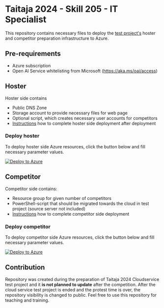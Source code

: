 # Taitaja 2024 - Skill 205 - IT Specialist

This repository contains necessary files to deploy the [test project's](205_Taitaja2024_Pilvipalvelut_Finaali.pdf) hoster and competitor preparation infrastructure to Azure. 

## Pre-requirements
- Azure subscription
- Open AI Service whitelisting from Microsoft (https://aka.ms/oai/access)

## Hoster

Hoster side contains

- Public DNS Zone
- Storage account to provide necessary files for web page
- Optional script, which creates necessary user accounts for competitors
- [Instructions](hoster_instructions.pdf) how to complete hoster side deployment after deployment

### Deploy hoster

To deploy hoster side Azure resources, click the button below and fill necessary parameter values.

[![Deploy to Azure](https://aka.ms/deploytoazurebutton)](https://portal.azure.com/#create/Microsoft.Template/uri/https%3A%2F%2Fdev.azure.com%2Forgname%2Fprojectname%2F_apis%2Fgit%2Frepositories%2Freponame%2Fitems%3FscopePath%3D%2freponame%2fazuredeploy.json%26api-version%3D6.0)


## Competitor

Competitor side contains:

- Resource group for given number of competitors
- PowerShell-script that should be migrated towards the cloud in test project (source server not included)
- [Instructions](competitor_instructions.pdf) how to complete competitor side deployment

### Deploy competitor

To deploy competitor side Azure resources, click the button below and fill necessary parameter values.

[![Deploy to Azure](https://aka.ms/deploytoazurebutton)](https://portal.azure.com/#create/Microsoft.Template/uri/https%3A%2F%2Fdev.azure.com%2Forgname%2Fprojectname%2F_apis%2Fgit%2Frepositories%2Freponame%2Fitems%3FscopePath%3D%2freponame%2fazuredeploy.json%26api-version%3D6.0)

## Contribution

Repository was created during the preparation of Taitaja 2024 Cloudservice test project and it **is not planned to update** after the competition. After the cloud service test project is ended and the protest time is over, the repository visibility is changed to public. Feel free to use this repository for teaching and training. 